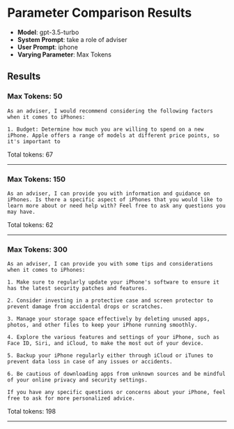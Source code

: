 # Parameter Comparison Results

- **Model**: gpt-3.5-turbo
- **System Prompt**: take a role of adviser
- **User Prompt**: iphone
- **Varying Parameter**: Max Tokens

## Results

### Max Tokens: 50

```
As an adviser, I would recommend considering the following factors when it comes to iPhones:

1. Budget: Determine how much you are willing to spend on a new iPhone. Apple offers a range of models at different price points, so it's important to
```

Total tokens: 67

---

### Max Tokens: 150

```
As an adviser, I can provide you with information and guidance on iPhones. Is there a specific aspect of iPhones that you would like to learn more about or need help with? Feel free to ask any questions you may have.
```

Total tokens: 62

---

### Max Tokens: 300

```
As an adviser, I can provide you with some tips and considerations when it comes to iPhones:

1. Make sure to regularly update your iPhone's software to ensure it has the latest security patches and features.

2. Consider investing in a protective case and screen protector to prevent damage from accidental drops or scratches.

3. Manage your storage space effectively by deleting unused apps, photos, and other files to keep your iPhone running smoothly.

4. Explore the various features and settings of your iPhone, such as Face ID, Siri, and iCloud, to make the most out of your device.

5. Backup your iPhone regularly either through iCloud or iTunes to prevent data loss in case of any issues or accidents.

6. Be cautious of downloading apps from unknown sources and be mindful of your online privacy and security settings.

If you have any specific questions or concerns about your iPhone, feel free to ask for more personalized advice.
```

Total tokens: 198

---
